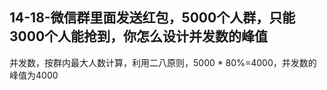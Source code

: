 ## 14-18-微信群里面发送红包，5000个人群，只能3000个人能抢到，你怎么设计并发数的峰值

并发数，按群内最大人数计算，利用二八原则，5000 * 80%=4000，并发数的峰值为4000
